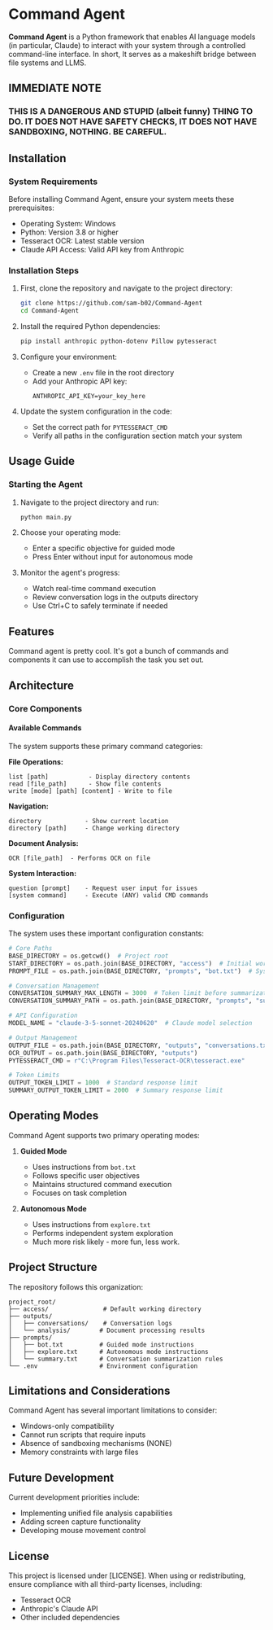 ﻿# Command Agent

**Command Agent** is a Python framework that enables AI language models (in particular, Claude) to interact with your system through a controlled command-line interface. In short, It serves as a makeshift bridge between file systems and LLMS.

## IMMEDIATE NOTE

### THIS IS A DANGEROUS AND STUPID (albeit funny) THING TO DO. IT DOES NOT HAVE SAFETY CHECKS, IT DOES NOT HAVE SANDBOXING, NOTHING. BE CAREFUL.

## Installation

### System Requirements

Before installing Command Agent, ensure your system meets these prerequisites:

- Operating System: Windows
- Python: Version 3.8 or higher
- Tesseract OCR: Latest stable version
- Claude API Access: Valid API key from Anthropic

### Installation Steps

1. First, clone the repository and navigate to the project directory:
   ```bash
   git clone https://github.com/sam-b02/Command-Agent
   cd Command-Agent
   ```

2. Install the required Python dependencies:
   ```bash
   pip install anthropic python-dotenv Pillow pytesseract
   ```

3. Configure your environment:
   - Create a new `.env` file in the root directory
   - Add your Anthropic API key:
     ```plaintext
     ANTHROPIC_API_KEY=your_key_here
     ```

4. Update the system configuration in the code:
   - Set the correct path for `PYTESSERACT_CMD`
   - Verify all paths in the configuration section match your system

## Usage Guide

### Starting the Agent

1. Navigate to the project directory and run:
   ```bash
   python main.py
   ```

2. Choose your operating mode:
   - Enter a specific objective for guided mode
   - Press Enter without input for autonomous mode

3. Monitor the agent's progress:
   - Watch real-time command execution
   - Review conversation logs in the outputs directory
   - Use Ctrl+C to safely terminate if needed

## Features

Command agent is pretty cool. It's got a bunch of commands and components it can use to accomplish the task you set out.

## Architecture

### Core Components

#### Available Commands

The system supports these primary command categories:

**File Operations:**
```
list [path]           - Display directory contents
read [file_path]      - Show file contents
write [mode] [path] [content] - Write to file
```

**Navigation:**
```
directory            - Show current location
directory [path]     - Change working directory
```

**Document Analysis:**
```
OCR [file_path]  - Performs OCR on file
```

**System Interaction:**
```
question [prompt]    - Request user input for issues
[system command]     - Execute (ANY) valid CMD commands
```

### Configuration

The system uses these important configuration constants:

```python
# Core Paths
BASE_DIRECTORY = os.getcwd()  # Project root
START_DIRECTORY = os.path.join(BASE_DIRECTORY, "access")  # Initial working directory
PROMPT_FILE = os.path.join(BASE_DIRECTORY, "prompts", "bot.txt")  # System instructions

# Conversation Management
CONVERSATION_SUMMARY_MAX_LENGTH = 3000  # Token limit before summarization (None to disable summarization)
CONVERSATION_SUMMARY_PATH = os.path.join(BASE_DIRECTORY, "prompts", "summary.txt")

# API Configuration
MODEL_NAME = "claude-3-5-sonnet-20240620"  # Claude model selection

# Output Management
OUTPUT_FILE = os.path.join(BASE_DIRECTORY, "outputs", "conversations.txt")
OCR_OUTPUT = os.path.join(BASE_DIRECTORY, "outputs")
PYTESSERACT_CMD = r"C:\Program Files\Tesseract-OCR\tesseract.exe"

# Token Limits
OUTPUT_TOKEN_LIMIT = 1000  # Standard response limit
SUMMARY_OUTPUT_TOKEN_LIMIT = 2000  # Summary response limit
```

## Operating Modes

Command Agent supports two primary operating modes:

1. **Guided Mode**
   - Uses instructions from `bot.txt`
   - Follows specific user objectives
   - Maintains structured command execution
   - Focuses on task completion

2. **Autonomous Mode**
   - Uses instructions from `explore.txt`
   - Performs independent system exploration
   - Much more risk likely - more fun, less work.

## Project Structure

The repository follows this organization:
```
project_root/
├── access/               # Default working directory
├── outputs/             
│   ├── conversations/    # Conversation logs
│   └── analysis/        # Document processing results
├── prompts/             
│   ├── bot.txt          # Guided mode instructions
│   ├── explore.txt      # Autonomous mode instructions
│   └── summary.txt      # Conversation summarization rules
└── .env                 # Environment configuration
```

## Limitations and Considerations

Command Agent has several important limitations to consider:

- Windows-only compatibility
- Cannot run scripts that require inputs
- Absence of sandboxing mechanisms (NONE)
- Memory constraints with large files

## Future Development

Current development priorities include:

- Implementing unified file analysis capabilities
- Adding screen capture functionality
- Developing mouse movement control

## License

This project is licensed under [LICENSE]. When using or redistributing, ensure compliance with all third-party licenses, including:
- Tesseract OCR
- Anthropic's Claude API
- Other included dependencies